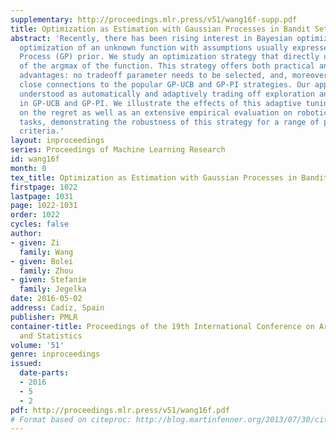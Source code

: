```yaml
---
supplementary: http://proceedings.mlr.press/v51/wang16f-supp.pdf
title: Optimization as Estimation with Gaussian Processes in Bandit Settings
abstract: 'Recently, there has been rising interest in Bayesian optimization – the
  optimization of an unknown function with assumptions usually expressed by a Gaussian
  Process (GP) prior. We study an optimization strategy that directly uses an estimate
  of the argmax of the function. This strategy offers both practical and theoretical
  advantages: no tradeoff parameter needs to be selected, and, moreover, we establish
  close connections to the popular GP-UCB and GP-PI strategies. Our approach can be
  understood as automatically and adaptively trading off exploration and exploitation
  in GP-UCB and GP-PI. We illustrate the effects of this adaptive tuning via bounds
  on the regret as well as an extensive empirical evaluation on robotics and vision
  tasks, demonstrating the robustness of this strategy for a range of performance
  criteria.'
layout: inproceedings
series: Proceedings of Machine Learning Research
id: wang16f
month: 0
tex_title: Optimization as Estimation with Gaussian Processes in Bandit Settings
firstpage: 1022
lastpage: 1031
page: 1022-1031
order: 1022
cycles: false
author:
- given: Zi
  family: Wang
- given: Bolei
  family: Zhou
- given: Stefanie
  family: Jegelka
date: 2016-05-02
address: Cadiz, Spain
publisher: PMLR
container-title: Proceedings of the 19th International Conference on Artificial Intelligence
  and Statistics
volume: '51'
genre: inproceedings
issued:
  date-parts:
  - 2016
  - 5
  - 2
pdf: http://proceedings.mlr.press/v51/wang16f.pdf
# Format based on citeproc: http://blog.martinfenner.org/2013/07/30/citeproc-yaml-for-bibliographies/
---
```

